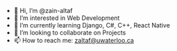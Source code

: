 - 👋 Hi, I’m @zain-altaf
- 👀 I’m interested in Web Development
- 🌱 I’m currently learning Django, C#, C++, React Native
- 💞️ I’m looking to collaborate on Projects
- 📫 How to reach me: zaltaf@uwaterloo.ca

<!---
zain-altaf/zain-altaf is a ✨ special ✨ repository because its `README.md` (this file) appears on your GitHub profile.
You can click the Preview link to take a look at your changes.
--->
